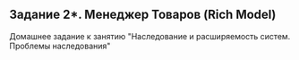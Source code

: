 ## Задание 2*. Менеджер Товаров (Rich Model)
Домашнее задание к занятию "Наследование и расширяемость систем. Проблемы наследования"